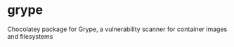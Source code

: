 # grype
Chocolatey package for Grype,  a vulnerability scanner for container images and filesystems
